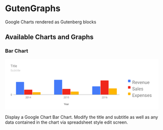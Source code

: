 # GutenGraphs

Google Charts rendered as Gutenberg blocks

## Available Charts and Graphs

### Bar Chart

![Bar Chart](./src/img/bar-chart.png)

Display a Google Chart Bar Chart. Modify the title and subtitle as well as any data contained in the chart via spreadsheet style edit screen.